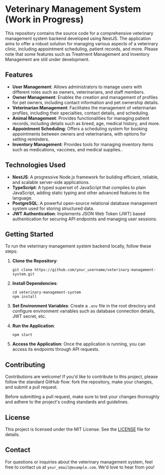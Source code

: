 
# Veterinary Management System (Work in Progress)

This repository contains the source code for a comprehensive veterinary management system backend developed using NestJS. The application aims to offer a robust solution for managing various aspects of a veterinary clinic, including appointment scheduling, patient records, and more. Please note that some features such as Treatment Management and Inventory Management are still under development.

## Features

- **User Management**: Allows administrators to manage users with different roles such as owners, veterinarians, and staff members.
- **Owner Management**: Enables the creation and management of profiles for pet owners, including contact information and pet ownership details.
- **Veterinarian Management**: Facilitates the management of veterinarian profiles, including their specialties, contact details, and scheduling.
- **Animal Management**: Provides functionalities for managing patient records, including details such as breed, age, medical history, and more.
- **Appointment Scheduling**: Offers a scheduling system for booking appointments between owners and veterinarians, with options for setting reminders.
- **Inventory Management**: Provides tools for managing inventory items such as medications, vaccines, and medical supplies..

## Technologies Used

- **NestJS**: A progressive Node.js framework for building efficient, reliable, and scalable server-side applications.
- **TypeScript**: A typed superset of JavaScript that compiles to plain JavaScript, adding static typing and other advanced features to the language.
- **PostgreSQL**: A powerful open-source relational database management system used for storing structured data.
- **JWT Authentication**: Implements JSON Web Token (JWT) based authentication for securing API endpoints and managing user sessions.

## Getting Started

To run the veterinary management system backend locally, follow these steps:

1. **Clone the Repository**: 
    ```
    git clone https://github.com/your_username/veterinary-management-system.git
    ```

2. **Install Dependencies**: 
    ```
    cd veterinary-management-system
    npm install
    ```

3. **Set Environment Variables**: 
    Create a `.env` file in the root directory and configure environment variables such as database connection details, JWT secret, etc.

4. **Run the Application**: 
    ```
    npm start
    ```

5. **Access the Application**: 
    Once the application is running, you can access its endpoints through API requests.

## Contributing

Contributions are welcome! If you'd like to contribute to this project, please follow the standard GitHub flow: fork the repository, make your changes, and submit a pull request.

Before submitting a pull request, make sure to test your changes thoroughly and adhere to the project's coding standards and guidelines.

## License

This project is licensed under the MIT License. See the [LICENSE](LICENSE) file for details.

## Contact

For questions or inquiries about the veterinary management system, feel free to contact us at `your_email@example.com`. We'd love to hear from you!

